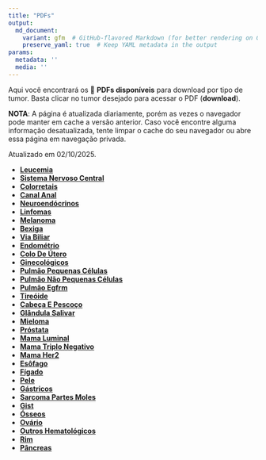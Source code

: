 ```yaml
---
title: "PDFs"
output: 
  md_document:
    variant: gfm  # GitHub-flavored Markdown (for better rendering on GitHub)
    preserve_yaml: true  # Keep YAML metadata in the output
params:
  metadata: ''
  media: ''
---
```


<script async src="https://scripts.simpleanalyticscdn.com/latest.js"></script>

Aqui você encontrará os 📝 **PDFs disponíveis** para download por tipo
de tumor. Basta clicar no tumor desejado para acessar o PDF
(**download**).

**NOTA**: A página é atualizada diariamente, porém as vezes o navegador
pode manter em cache a versão anterior. Caso você encontre alguma
informação desatualizada, tente limpar o cache do seu navegador ou abre
essa página em navegação privada.

Atualizado em 02/10/2025.

- [**Leucemia**](https://coeoralmeds-e768.restdb.io/media/68de0b180d20f7250001c802?download=true)
- [**Sistema Nervoso
  Central**](https://coeoralmeds-e768.restdb.io/media/68de0b1a0d20f7250001c805?download=true)
- [**Colorretais**](https://coeoralmeds-e768.restdb.io/media/68de0b1d0d20f7250001c80a?download=true)
- [**Canal
  Anal**](https://coeoralmeds-e768.restdb.io/media/68de0b1e0d20f7250001c80c?download=true)
- [**Neuroendócrinos**](https://coeoralmeds-e768.restdb.io/media/68de0b200d20f7250001c80e?download=true)
- [**Linfomas**](https://coeoralmeds-e768.restdb.io/media/68de0b220d20f7250001c811?download=true)
- [**Melanoma**](https://coeoralmeds-e768.restdb.io/media/68de0b230d20f7250001c813?download=true)
- [**Bexiga**](https://coeoralmeds-e768.restdb.io/media/68de0b250d20f7250001c815?download=true)
- [**Via
  Biliar**](https://coeoralmeds-e768.restdb.io/media/68de0b260d20f7250001c816?download=true)
- [**Endométrio**](https://coeoralmeds-e768.restdb.io/media/68de0b280d20f7250001c818?download=true)
- [**Colo De
  Útero**](https://coeoralmeds-e768.restdb.io/media/68de0b290d20f7250001c81a?download=true)
- [**Ginecológicos**](https://coeoralmeds-e768.restdb.io/media/68de0b2b0d20f7250001c81c?download=true)
- [**Pulmão Pequenas
  Células**](https://coeoralmeds-e768.restdb.io/media/68de0b2d0d20f7250001c81e?download=true)
- [**Pulmão Não Pequenas
  Células**](https://coeoralmeds-e768.restdb.io/media/68de0b2e0d20f7250001c820?download=true)
- [**Pulmão
  Egfrm**](https://coeoralmeds-e768.restdb.io/media/68de0b300d20f7250001c822?download=true)
- [**Tireóide**](https://coeoralmeds-e768.restdb.io/media/68de0b330d20f7250001c826?download=true)
- [**Cabeça E
  Pescoço**](https://coeoralmeds-e768.restdb.io/media/68de0b350d20f7250001c829?download=true)
- [**Glândula
  Salivar**](https://coeoralmeds-e768.restdb.io/media/68de0b360d20f7250001c82b?download=true)
- [**Mieloma**](https://coeoralmeds-e768.restdb.io/media/68de0b380d20f7250001c82d?download=true)
- [**Próstata**](https://coeoralmeds-e768.restdb.io/media/68de0b390d20f7250001c82e?download=true)
- [**Mama
  Luminal**](https://coeoralmeds-e768.restdb.io/media/68de0b3d0d20f7250001c833?download=true)
- [**Mama Triplo
  Negativo**](https://coeoralmeds-e768.restdb.io/media/68de0b3e0d20f7250001c835?download=true)
- [**Mama
  Her2**](https://coeoralmeds-e768.restdb.io/media/68de0b400d20f7250001c837?download=true)
- [**Esôfago**](https://coeoralmeds-e768.restdb.io/media/68de0b410d20f7250001c838?download=true)
- [**Fígado**](https://coeoralmeds-e768.restdb.io/media/68de0b430d20f7250001c83b?download=true)
- [**Pele**](https://coeoralmeds-e768.restdb.io/media/68de0b450d20f7250001c841?download=true)
- [**Gástricos**](https://coeoralmeds-e768.restdb.io/media/68de0b460d20f7250001c842?download=true)
- [**Sarcoma Partes
  Moles**](https://coeoralmeds-e768.restdb.io/media/68de0b480d20f7250001c844?download=true)
- [**Gist**](https://coeoralmeds-e768.restdb.io/media/68de0b490d20f7250001c846?download=true)
- [**Ósseos**](https://coeoralmeds-e768.restdb.io/media/68de0b4b0d20f7250001c848?download=true)
- [**Ovário**](https://coeoralmeds-e768.restdb.io/media/68de0b4c0d20f7250001c84a?download=true)
- [**Outros
  Hematológicos**](https://coeoralmeds-e768.restdb.io/media/68de0b4e0d20f7250001c84c?download=true)
- [**Rim**](https://coeoralmeds-e768.restdb.io/media/68de0b4f0d20f7250001c84e?download=true)
- [**Pâncreas**](https://coeoralmeds-e768.restdb.io/media/68de0b510d20f7250001c850?download=true)
